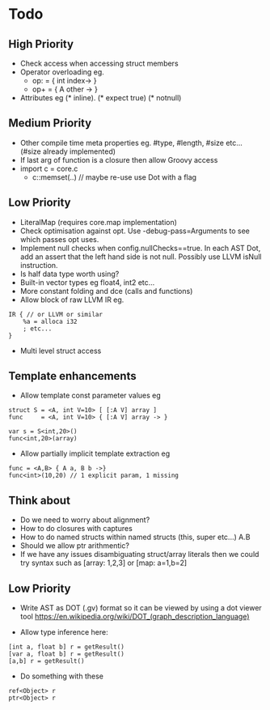 # Todo
## High Priority
- Check access when accessing struct members
- Operator overloading eg.
    - op: = { int index-> }
    - op+ = { A other -> }
- Attributes eg (* inline). (* expect true) (* notnull)

## Medium Priority
- Other compile time meta properties eg. #type, #length, #size etc... (#size already implemented)
- If last arg of function is a closure then allow Groovy access
- import c = core.c
    - c::memset(..)  // maybe re-use use Dot with a flag

## Low Priority
- LiteralMap (requires core.map implementation)
- Check optimisation against opt. Use -debug-pass=Arguments to see which passes opt uses.
- Implement null checks when config.nullChecks==true. In each AST Dot, add an assert that the left hand side is not null. Possibly use LLVM isNull instruction.
- Is half data type worth using?
- Built-in vector types eg float4, int2 etc...
- More constant folding and dce (calls and functions)
- Allow block of raw LLVM IR eg.
```
IR { // or LLVM or similar
    %a = alloca i32
    ; etc...
}
```
- Multi level struct access
## Template enhancements
- Allow template const parameter values eg
```
struct S = <A, int V=10> [ [:A V] array ]
func     = <A, int V=10> { [:A V] array -> }

var s = S<int,20>()
func<int,20>(array)
```
- Allow partially implicit template extraction eg
```
func = <A,B> { A a, B b ->}
func<int>(10,20) // 1 explicit param, 1 missing
```

## Think about
- Do we need to worry about alignment?
- How to do closures with captures
- How to do named structs within named structs (this, super etc...) A.B
- Should we allow ptr arithmentic?
- If we have any issues disambiguating struct/array literals then we could try syntax such as [array: 1,2,3] or [map: a=1,b=2]
## Low Priority
- Write AST as DOT (.gv) format so it can be viewed by using a dot viewer tool
    https://en.wikipedia.org/wiki/DOT_(graph_description_language)

- Allow type inference here:
```
[int a, float b] r = getResult()
[var a, float b] r = getResult()
[a,b] r = getResult()
```

- Do something with these
```
ref<Object> r
ptr<Object> r
```
